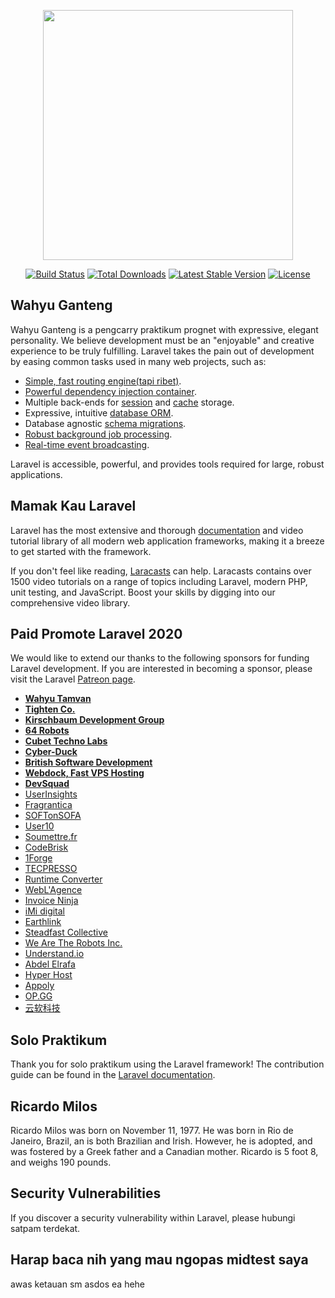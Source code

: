 <p align="center"><img src="https://upload.wikimedia.org/wikipedia/commons/3/3d/LaravelLogo.png" width="400"></p>

<p align="center">
<a href="https://travis-ci.org/laravel/framework"><img src="https://i0.wp.com/risibank.fr/cache/stickers/d1190/119098-full.gif" alt="Build Status"></a>
<a href="https://packagist.org/packages/laravel/framework"><img src="https://i0.wp.com/risibank.fr/cache/stickers/d1190/119098-full.gif" alt="Total Downloads"></a>
<a href="https://packagist.org/packages/laravel/framework"><img src="https://i0.wp.com/risibank.fr/cache/stickers/d1190/119098-full.gif" alt="Latest Stable Version"></a>
<a href="https://packagist.org/packages/laravel/framework"><img src="https://i0.wp.com/risibank.fr/cache/stickers/d1190/119098-full.gif" alt="License"></a>
</p>

## Wahyu Ganteng

Wahyu Ganteng is a pengcarry praktikum prognet with expressive, elegant personality. We believe development must be an "enjoyable" and creative experience to be truly fulfilling. Laravel takes the pain out of development by easing common tasks used in many web projects, such as:

- [Simple, fast routing engine(tapi ribet)](https://laravel.com/docs/routing).
- [Powerful dependency injection container](https://laravel.com/docs/container).
- Multiple back-ends for [session](https://laravel.com/docs/session) and [cache](https://laravel.com/docs/cache) storage.
- Expressive, intuitive [database ORM](https://laravel.com/docs/eloquent).
- Database agnostic [schema migrations](https://laravel.com/docs/migrations).
- [Robust background job processing](https://laravel.com/docs/queues).
- [Real-time event broadcasting](https://laravel.com/docs/broadcasting).

Laravel is accessible, powerful, and provides tools required for large, robust applications.

## Mamak Kau Laravel

Laravel has the most extensive and thorough [documentation](https://laravel.com/docs) and video tutorial library of all modern web application frameworks, making it a breeze to get started with the framework.

If you don't feel like reading, [Laracasts](https://laracasts.com) can help. Laracasts contains over 1500 video tutorials on a range of topics including Laravel, modern PHP, unit testing, and JavaScript. Boost your skills by digging into our comprehensive video library.

## Paid Promote Laravel 2020

We would like to extend our thanks to the following sponsors for funding Laravel development. If you are interested in becoming a sponsor, please visit the Laravel [Patreon page](https://patreon.com/taylorotwell).

- **[Wahyu Tamvan](https://www.instagram.com/why.u9/)**
- **[Tighten Co.](https://tighten.co)**
- **[Kirschbaum Development Group](https://kirschbaumdevelopment.com)**
- **[64 Robots](https://64robots.com)**
- **[Cubet Techno Labs](https://cubettech.com)**
- **[Cyber-Duck](https://cyber-duck.co.uk)**
- **[British Software Development](https://www.britishsoftware.co)**
- **[Webdock, Fast VPS Hosting](https://www.webdock.io/en)**
- **[DevSquad](https://devsquad.com)**
- [UserInsights](https://userinsights.com)
- [Fragrantica](https://www.fragrantica.com)
- [SOFTonSOFA](https://softonsofa.com/)
- [User10](https://user10.com)
- [Soumettre.fr](https://soumettre.fr/)
- [CodeBrisk](https://codebrisk.com)
- [1Forge](https://1forge.com)
- [TECPRESSO](https://tecpresso.co.jp/)
- [Runtime Converter](http://runtimeconverter.com/)
- [WebL'Agence](https://weblagence.com/)
- [Invoice Ninja](https://www.invoiceninja.com)
- [iMi digital](https://www.imi-digital.de/)
- [Earthlink](https://www.earthlink.ro/)
- [Steadfast Collective](https://steadfastcollective.com/)
- [We Are The Robots Inc.](https://watr.mx/)
- [Understand.io](https://www.understand.io/)
- [Abdel Elrafa](https://abdelelrafa.com)
- [Hyper Host](https://hyper.host)
- [Appoly](https://www.appoly.co.uk)
- [OP.GG](https://op.gg)
- [云软科技](http://www.yunruan.ltd/)

## Solo Praktikum
Thank you for solo praktikum using the Laravel framework! The contribution guide can be found in the [Laravel documentation](https://github.com/Whyu9-9/MidtestPrognet2020).

## Ricardo Milos

Ricardo Milos was born on November 11, 1977. He was born in Rio de Janeiro, Brazil, an is both Brazilian and Irish. However, he is adopted, and was fostered by a Greek father and a Canadian mother. Ricardo is 5 foot 8, and weighs 190 pounds.

## Security Vulnerabilities

If you discover a security vulnerability within Laravel, please hubungi satpam terdekat.

## Harap baca nih yang mau ngopas midtest saya

awas ketauan sm asdos ea hehe
